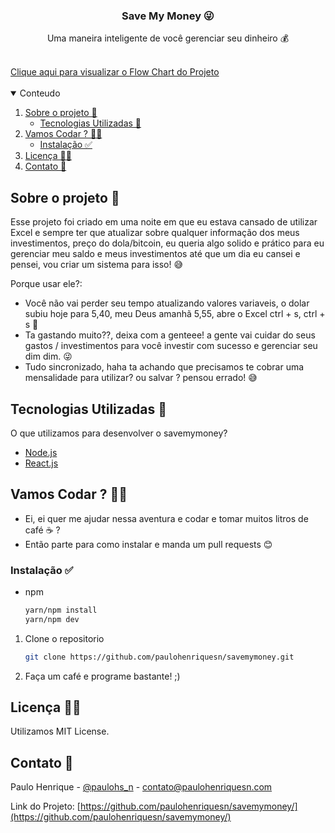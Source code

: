 

  <h3 align="center">Save My Money 😜 </h3>
  
  
  <p align="center">
    Uma maneira inteligente de você gerenciar seu dinheiro 💰
    <br />
    <!--- 
    <a href="#"><strong>Acessar o site</strong></a>
    ---!>
    <br />
</p>
 <a href="https://whimsical.com/estrutura-do-projeto-kU5GeBCnz1arV8RjP5xhN">Clique aqui para visualizar o Flow Chart do Projeto</a><br><br>
<details open="open">
  <summary>Conteudo</summary>
  <ol>
    <li>
      <a href="#sobre-o-projeto-📝">Sobre o projeto 📝</a>
      <ul>
        <li><a href="#tecnologias-utilizadas-🚀">Tecnologias Utilizadas 🚀</a></li>
      </ul>
    </li>
    <li>
      <a href="#vamos-codar-?-👨‍💻">Vamos Codar ? 👨‍💻</a>
      <ul>
        <li><a href="#instalação-✅">Instalação ✅</a></li>
      </ul>
    </li>
    <li><a href="#licença-☝🏻">Licença ☝🏻</a></li>
    <li><a href="#contato-📧<">Contato 📧</a></li>
  </ol>
</details>


## Sobre o projeto 📝

Esse projeto foi criado em uma noite em que eu estava cansado de utilizar Excel e sempre ter que atualizar sobre qualquer informação dos meus investimentos,
preço do dola/bitcoin, eu queria algo solido e prático para eu gerenciar meu saldo e meus investimentos até que um dia eu cansei e pensei, vou criar um sistema
para isso! 😅

Porque usar ele?:
* Você não vai perder seu tempo atualizando valores variaveis, o dolar subiu hoje para 5,40, meu Deus amanhã 5,55, abre o Excel ctrl + s, ctrl + s 🤯
* Ta gastando muito??, deixa com a genteee! a gente vai cuidar do seus gastos / investimentos para você investir com sucesso e gerenciar seu dim dim. 😜
* Tudo sincronizado, haha ta achando que precisamos te cobrar uma mensalidade para utilizar? ou salvar ? pensou errado! 😅


## Tecnologias Utilizadas 🚀

O que utilizamos para desenvolver o savemymoney?
* [Node.js](https://nodejs.org)
* [React.js](https://reactjs.org)


## Vamos Codar ? 👨‍💻

* Ei, ei quer me ajudar nessa aventura e codar e tomar muitos litros de café ☕️ ?
* Então parte para como instalar e manda um pull requests 😊

### Instalação ✅

* npm
  ```sh
  yarn/npm install 
  yarn/npm dev
  ```

1. Clone o repositorio
   ```sh
   git clone https://github.com/paulohenriquesn/savemymoney.git
   ```
2. Faça um café e programe bastante! ;)
  
## Licença ☝🏻

Utilizamos MIT License.


## Contato 📧

Paulo Henrique - [@paulohs_n](https://instaram.com/paulohs_n) - contato@paulohenriquesn.com

Link do Projeto: [https://github.com/paulohenriquesn/savemymoney/](https://github.com/paulohenriquesn/savemymoney/)

